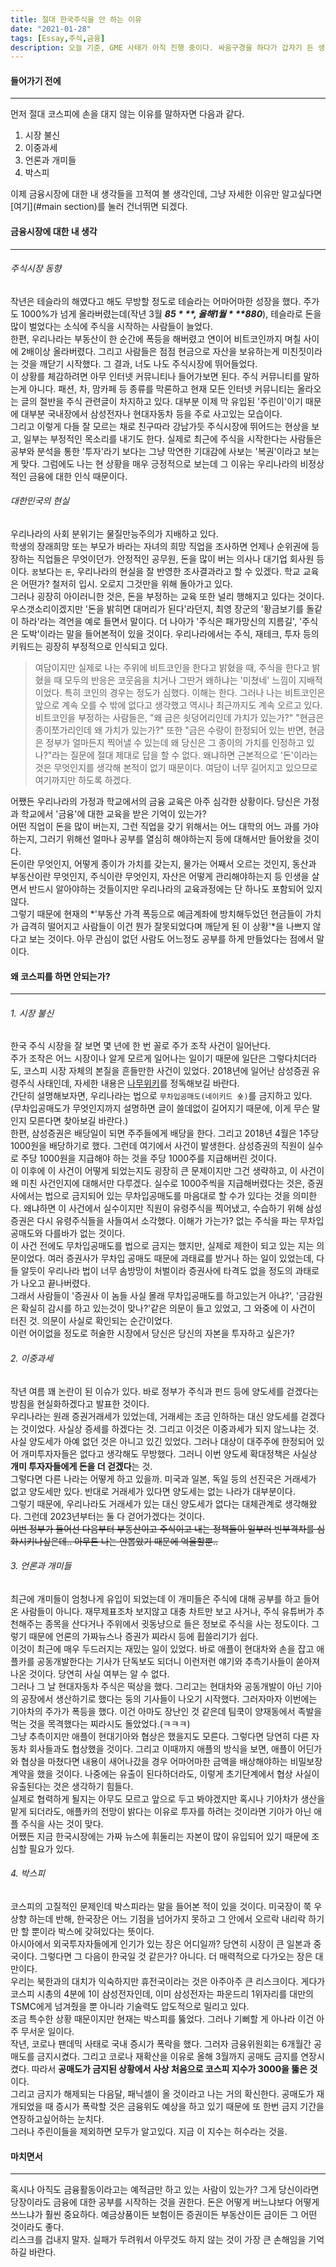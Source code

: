 ```yaml
---
title: 절대 한국주식을 안 하는 이유
date: "2021-01-28"
tags: [Essay,주식,금융]
description: 오늘 기준, GME 사태가 아직 진행 중이다. 싸움구경을 하다가 갑자기 든 생각들을 기록하고 싶어졌다. 여기에서는 금융시장에 대한 내 생각과 한국시장에 손을 대지않는 이유에 대해 기술하였다.
---
```


#### 들어가기 전에
---
먼저 절대 코스피에 손을 대지 않는 이유를 말하자면 다음과 같다.
1. 시장 불신
2. 이중과세
3. 언론과 개미들
4. 박스피

이제 금융시장에 대한 내 생각들을 끄적여 볼 생각인데, 그냥 자세한 이유만 알고싶다면 [여기](#main section)를 눌러 건너뛰면 되겠다.

#### 금융시장에 대한 내 생각
---
###### 주식시장 동향
작년은 테슬라의 해였다고 해도 무방할 정도로 테슬라는 어마어마한 성장을 했다. 주가도 1000%가 넘게 올라버렸는데(작년 3월 ***$85***, 올해 1월 ***$880***), 테슬라로 돈을 많이 벌었다는 소식에 주식을 시작하는 사람들이 늘었다.  
한편, 우리나라는 부동산이 한 순간에 폭등을 해버렸고 연이어 비트코인까지 며칠 사이에 2배이상 올라버렸다. 그리고 사람들은 점점 현금으로 자산을 보유하는게 미친짓이라는 것을 깨닫기 시작했다. 그 결과, 너도 나도 주식시장에 뛰어들었다.  
이 상황를 체감하려면 아무 인터넷 커뮤니티나 들어가보면 된다. 주식 커뮤니티를 말하는게 아니다. 패션, 차, 맘카페 등 종류를 막론하고 현재 모든 인터넷 커뮤니티는 올라오는 글의 절반을 주식 관련글이 차지하고 있다. 대부분 이제 막 유입된 '주린이'이기 때문에 대부분 국내장에서 삼성전자나 현대자동차 등을 주로 사고있는 모습이다.  
그리고 이렇게 다들 잘 모르는 채로 친구따라 강남가듯 주식시장에 뛰어드는 현상을 보고, 일부는 부정적인 목소리를 내기도 한다. 실제로 최근에 주식을 시작한다는 사람들은 공부와 분석을 통한 '투자'라기 보다는 그냥 막연한 기대감에 사보는 '복권'이라고 보는게 맞다. 그럼에도 나는 현 상황을 매우 긍정적으로 보는데 그 이유는 우리나라의 비정상적인 금융에 대한 인식 때문이다.

###### 대한민국의 현실
우리나라의 사회 분위기는 물질만능주의가 지배하고 있다.  
학생의 장래희망 또는 부모가 바라는 자녀의 희망 직업을 조사하면 언제나 순위권에 등장하는 직업들은 무엇이던가. 안정적인 공무원, 돈을 많이 버는 의사나 대기업 회사원 등이다. `꿈`보다는 `돈`, 우리나라의 현실을 잘 반영한 조사결과라고 할 수 있겠다. 학교 교육은 어떤가? 철저히 입시. 오로지 그것만을 위해 돌아가고 있다.  
그러나 굉장히 아이러니한 것은, 돈을 부정하는 교육 또한 널리 행해지고 있다는 것이다. 우스갯소리이겠지만 '돈을 밝히면 대머리가 된다'라던지, 최영 장군의 '황금보기를 돌같이 하라'라는 격언을 예로 들면서 말이다. 더 나아가 '주식은 패가망신의 지름길', '주식은 도박'이라는 말을 들어본적이 있을 것이다. 우리나라에서는 주식, 재테크, 투자 등의 키워드는 굉장히 부정적으로 인식되고 있다.  
>여담이지만 실제로 나는 주위에 비트코인을 한다고 밝혔을 때, 주식을 한다고 밝혔을 때 모두의 반응은 코웃음을 치거나 그딴거 왜하냐는 '미쳤네' 느낌이 지배적이었다. 특히 코인의 경우는 정도가 심했다. 이해는 한다. 그러나 나는 비트코인은 앞으로 계속 오를 수 밖에 없다고 생각했고 역시나 최근까지도 계속 오르고 있다. 비트코인을 부정하는 사람들은, "왜 금은 쇳덩어리인데 가치가 있는가?" "현금은 종이쪼가리인데 왜 가치가 있는가?" 또한 "금은 수량이 한정되어 있는 반면, 현금은 정부가 얼마든지 찍어낼 수 있는데 왜 당신은 그 종이의 가치를 인정하고 있나?"라는 질문에 절대 제대로 답을 할 수 없다. 왜냐하면 근본적으로 '돈'이라는 것은 무엇인지를 생각해 본적이 없기 때문이다. 여담이 너무 길어지고 있으므로 여기까지만 하도록 하겠다.

어쨌든 우리나라의 가정과 학교에서의 금융 교육은 아주 심각한 상황이다. 당신은 가정과 학교에서 '금융'에 대한 교육을 받은 기억이 있는가?  
어떤 직업이 돈을 많이 버는지, 그런 직업을 갖기 위해서는 어느 대학의 어느 과를 가야하는지, 그러기 위해선 얼마나 공부를 열심히 해야하는지 등에 대해서만 들어왔을 것이다.  
돈이란 무엇인지, 어떻게 종이가 가치를 갖는지, 물가는 어째서 오르는 것인지, 동산과 부동산이란 무엇인지, 주식이란 무엇인지, 자산은 어떻게 관리해야하는지 등 인생을 살면서 반드시 알아야하는 것들이지만 우리나라의 교육과정에는 단 하나도 포함되어 있지 않다.  
그렇기 때문에 현재의 *'부동산 가격 폭등으로 예금계좌에 방치해두었던 현금들이 가치가 급격히 떨어지고 사람들이 이건 뭔가 잘못되었다며 깨닫게 된 이 상황'*을 나쁘지 않다고 보는 것이다. 아무 관심이 없던 사람도 어느정도 공부를 하게 만들었다는 점에서 말이다.
<div id="main section"></div>

#### 왜 코스피를 하면 안되는가?
---
###### 1. 시장 불신
한국 주식 시장을 잘 보면 몇 년에 한 번 꼴로 주가 조작 사건이 일어난다.  
주가 조작은 어느 시장이나 알게 모르게 일어나는 일이기 때문에 일단은 그렇다치더라도, 코스피 시장 자체의 본질을 흔들만한 사건이 있었다. 2018년에 일어난 삼성증권 유령주식 사태인데, 자세한 내용은 <a href="https://namu.wiki/w/삼성증권%20유령주식%20사태" target="_blank">나무위키</a>를 정독해보길 바란다.  
간단히 설명해보자면, 우리나라는 법으로 `무차입공매도(네이키드 숏)`를 금지하고 있다. (무차입공매도가 무엇인지까지 설명하면 글이 쓸데없이 길어지기 때문에, 이게 무슨 말인지 모른다면 찾아보길 바란다.)  
한편, 삼성증권은 배당일이 되면 주주들에게 배당을 한다. 그리고 2018년 4월은 1주당 1000원을 배당하기로 했다. 그런데 여기에서 사건이 발생한다. 삼성증권의 직원이 실수로 주당 1000원을 지급해야 하는 것을 주당 1000주를 지급해버린 것이다.  
이 이후에 이 사건이 어떻게 되었는지도 굉장히 큰 문제이지만 그건 생략하고, 이 사건이 왜 미친 사건인지에 대해서만 다루겠다. 실수로 1000주씩을 지급해버렸다는 것은, 증권사에서는 법으로 금지되어 있는 무차입공매도를 마음대로 할 수가 있다는 것을 의미한다. 왜냐하면 이 사건에서 실수이지만 직원이 유령주식을 찍어냈고, 수습하기 위해 삼성증권은 다시 유령주식들을 사들여서 소각했다. 이해가 가는가? 없는 주식을 파는 무차입공매도와 다를바가 없는 것이다.  
이 사건 전에도 무차입공매도를 법으로 금지는 했지만, 실제로 제한이 되고 있는 지는 의문이었다. 여러 증권사가 무차입 공매도 때문에 과태료를 받거나 하는 일이 있었는데, 다들 알듯이 우리나라 법이 너무 솜방망이 처벌이라 증권사에 타격도 없을 정도의 과태로가 나오고 끝나버렸다.  
그래서 사람들이 '증권사 이 놈들 사실 몰래 무차입공매도를 하고있는거 아냐?', '금감원은 확실히 감시를 하고 있는것이 맞나?'같은 의문이 들고 있었고, 그 와중에 이 사건이 터진 것. 의문이 사실로 확인되는 순간이었다.  
이런 어이없을 정도로 허술한 시장에서 당신은 당신의 자본을 투자하고 싶은가?

###### 2. 이중과세
작년 여름 꽤 논란이 된 이슈가 있다. 바로 정부가 주식과 펀드 등에 양도세를 걷겠다는 방침을 현실화하겠다고 발표한 것이다.  
우리나라는 원래 증권거래세가 있었는데, 거래세는 조금 인하하는 대신 양도세를 걷겠다는 것이었다. 사실상 증세를 하겠다는 것. 그리고 이것은 이중과세가 되지 않느냐는 것.  
사실 양도세가 아예 없던 것은 아니고 있긴 있었다. 그러나 대상이 대주주에 한정되어 있어 개미투자자들은 없다고 생각해도 무방했다. 그러니 이번 양도세 확대정책은 사실상 **개미 투자자들에게 돈을 더 걷겠다**는 것.  
그렇다면 다른 나라는 어떻게 하고 있을까. 미국과 일본, 독일 등의 선진국은 거래세가 없고 양도세만 있다. 반대로 거래세가 있다면 양도세는 없는 나라가 대부분이다.  
그렇기 때문에, 우리나라도 거래세가 있는 대신 양도세가 없다는 대체관계로 생각해왔다. 그런데 2023년부터는 둘 다 걷어가겠다는 것이다.  
~~이번 정부가 들어선 다음부터 부동산이고 주식이고 내는 정책들이 일부러 빈부격차를 심화시키나싶은데.. 아무튼 나는 안뽑았기 때문에 억울할뿐..~~

###### 3. 언론과 개미들
최근에 개미들이 엄청나게 유입이 되었는데 이 개미들은 주식에 대해 공부를 하고 들어온 사람들이 아니다. 재무제표조차 보지않고 대충 차트만 보고 사거나, 주식 유튜버가 추천해주는 종목을 산다거나 주위에서 귓동냥으로 들은 정보로 주식을 사는 정도이다. 그렇기 때문에 언론의 가짜뉴스나 증권가 찌라시 등에 휩쓸리기가 쉽다.  
이것이 최근에 매우 두드러지는 재밌는 일이 있었다. 바로 애플이 현대차와 손을 잡고 애플카를 공동개발한다는 기사가 단독보도 되더니 이런저런 얘기와 추측기사들이 쏟아져 나온 것이다. 당연히 사실 여부는 알 수 없다.  
그러나 그 날 현대자동차 주식은 떡상을 했다. 그리고는 현대차와 공동개발이 아닌 기아의 공장에서 생산하기로 했다는 둥의 기사들이 나오기 시작했다. 그러자마자 이번에는 기아차의 주가가 폭등을 했다. 이건 아마도 장난인 것 같은데 팀쿡이 양재동에서 족발을 먹는 것을 목격했다는 찌라시도 돌았었다.(ㅋㅋㅋ)  
그냥 추측이지만 애플이 현대기아와 협상은 했을지도 모른다. 그렇다면 당연히 다른 자동차 회사들과도 협상했을 것이다. 그리고 이때까지 애플의 방식을 보면, 애플이 어딘가와 협상을 마쳤다면 내용이 새어나갔을 경우 어마어마한 금액을 배상해야하는 비밀보장 계약을 했을 것이다. 나중에는 유출이 된다하더라도, 이렇게 초기단계에서 협상 사실이 유출된다는 것은 생각하기 힘들다.  
실제로 협력하게 될지는 아무도 모르고 앞으로 두고 봐야겠지만 혹시나 기아차가 생산을 맡게 되더라도, 애플카의 전망이 밝다는 이유로 투자를 하려는 것이라면 기아가 아닌 애플 주식을 사는 것이 맞다.  
어쨌든 지금 한국시장에는 가짜 뉴스에 휘둘리는 자본이 많이 유입되어 있기 때문에 조심할 필요가 있다.

###### 4. 박스피
코스피의 고질적인 문제인데 박스피라는 말을 들어본 적이 있을 것이다. 미국장이 쭉 우상향 하는데 반해, 한국장은 어느 기점을 넘어가지 못하고 그 안에서 오르락 내리락 하기만 할 뿐이라 박스에 갖혀있다는 뜻이다.  
아시아에서 외국투자자들에게 인기가 있는 장은 어디일까? 당연히 시장이 큰 일본과 중국이다. 그렇다면 그 다음이 한국일 것 같은가? 아니다. 더 매력적으로 다가오는 장은 대만이다.  
우리는 북한과의 대치가 익숙하지만 휴전국이라는 것은 아주아주 큰 리스크이다. 게다가 코스피 시총의 4분에 1이 삼성전자인데, 이미 삼성전자는 파운드리 1위자리를 대만의 TSMC에게 넘겨줬을 뿐 아니라 기술력도 압도적으로 밀리고 있다.  
조금 특수한 상황 때문이지만 현재는 박스피를 뚫었다. 그러나 기뻐할 게 아나라 이건 아주 무서운 일이다.  
작년, 코로나 팬데믹 사태로 국내 증시가 폭락을 했다. 그러자 금융위원회는 6개월간 공매도를 금지시켰다. 그리고 코로나 재확산을 이유로 올해 3월까지 공매도 금지를 연장시켰다. 따라서 **공매도가 금지된 상황에서 사상 처음으로 코스피 지수가 3000을 뚫은 것**이다.  
그리고 금지가 해제되는 다음달, 패닉셀이 올 것이라고 나는 거의 확신한다. 공매도가 재개되었을 때 증시가 폭락할 것은 금융위도 예상을 하고 있기 때문에 또 한번 금지 기간을 연장하고싶어하는 눈치다.  
그러나 주린이들을 제외하면 모두가 알고있다. 지금 이 지수는 허수라는 것을.

#### 마치면서
---
혹시나 아직도 금융활동이라고는 예적금만 하고 있는 사람이 있는가? 그게 당신이라면 당장이라도 금융에 대한 공부를 시작하는 것을 권한다. 돈은 어떻게 버느냐보다 어떻게 쓰느냐가 훨씬 중요하다. 예금상품이든 보험이든 증권이든 부동산이든 금이든 그 어떤 것이라도 좋다.  
리스크를 겁내지 말자. 실패가 두려워서 아무것도 하지 않는 것이 가장 큰 손해임을 기억하길 바란다.